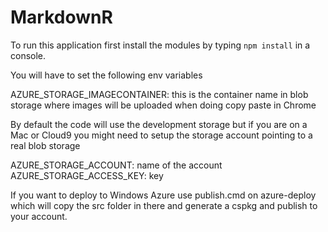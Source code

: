 # MarkdownR 

To run this application first install the modules by typing `npm install` in a console.

You will have to set the following env variables

AZURE_STORAGE_IMAGECONTAINER: this is the container name in blob storage where images will be uploaded when doing copy paste in Chrome

By default the code will use the development storage but if you are on a Mac or Cloud9 you might need to setup the storage account pointing to a real blob storage

AZURE_STORAGE_ACCOUNT: name of the account
AZURE_STORAGE_ACCESS_KEY: key

If you want to deploy to Windows Azure use publish.cmd on azure-deploy which will copy the src folder in there and generate a cspkg and publish to your account.
